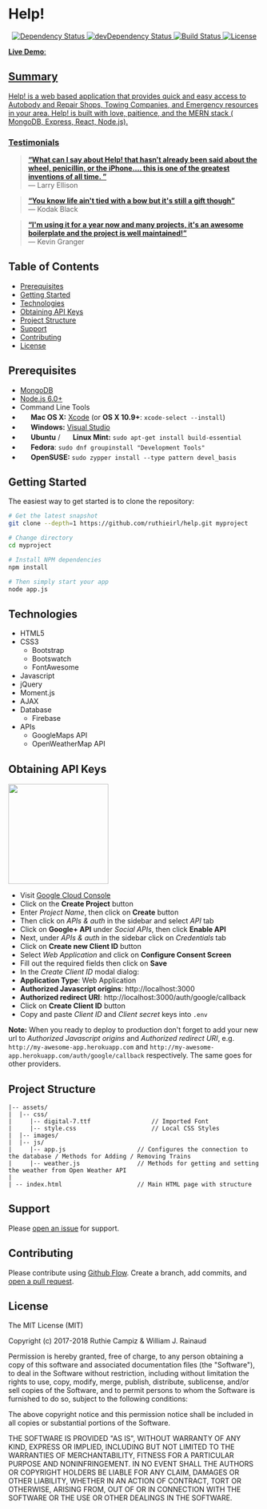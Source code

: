 # Help!
<div align="center">
  <!-- Dependency Status -->
  <a href="https://david-dm.org/ruthieirl/help">
    <img src="https://david-dm.org/ruthieirl/help.svg" alt="Dependency Status" />
  </a>
  <!-- devDependency Status -->
  <a href="https://david-dm.org/ruthieirl/help#info=devDependencies">
    <img src="https://david-dm.org/ruthieirl/help/dev-status.svg" alt="devDependency Status" />
  </a>
  <!-- Build Status -->
  <a href="https://travis-ci.org/ruthieirl/help">
    <img src="https://travis-ci.org/ruthieirl/help.svg" alt="Build Status" />
  </a>
  <!-- License -->
  <a href="http://wjr3.mit-license.org">
    <img src="http://img.shields.io/:license-mit-blue.svg" alt="License" />
</div>

**Live Demo**:

## Summary
Help! is a web based application that provides quick and easy access to Autobody and Repair Shops, Towing Companies, and Emergency resources in your area. Help! is built with love, paitience, and the MERN stack ( MongoDB, Express, React, Node.js).

### Testimonials

> [**“What can I say about Help! that hasn’t already been said about the wheel, penicillin, or the iPhone…. this is one of the greatest inventions of all time. ”**](https://www.snipergangapparel.com/)<br>
> — Larry Ellison

> [**“You know life ain't tied with a bow but it's still a gift though”**](https://www.snipergangapparel.com/)<br>
> — Kodak Black

> [**“I'm using it for a year now and many projects, it's an awesome boilerplate and the project is well maintained!”**](https://www.snipergangapparel.com/)<br>
> — Kevin Granger

Table of Contents
-------

- [Prerequisites](#prerequisites)
- [Getting Started](#getting-started)
- [Technologies](#technologies)
- [Obtaining API Keys](#obtaining-api-keys)
- [Project Structure](#project-structure)
- [Support](#support)
- [Contributing](#contributing)
- [License](#license)


Prerequisites
-------------

- [MongoDB](https://www.mongodb.org/downloads)
- [Node.js 6.0+](http://nodejs.org)
- Command Line Tools
 - <img src="http://deluge-torrent.org/images/apple-logo.gif" height="17">&nbsp;**Mac OS X:** [Xcode](https://itunes.apple.com/us/app/xcode/id497799835?mt=12) (or **OS X 10.9+**: `xcode-select --install`)
 - <img src="http://dc942d419843af05523b-ff74ae13537a01be6cfec5927837dcfe.r14.cf1.rackcdn.com/wp-content/uploads/windows-8-50x50.jpg" height="17">&nbsp;**Windows:** [Visual Studio](https://www.visualstudio.com/products/visual-studio-community-vs)
 - <img src="https://lh5.googleusercontent.com/-2YS1ceHWyys/AAAAAAAAAAI/AAAAAAAAAAc/0LCb_tsTvmU/s46-c-k/photo.jpg" height="17">&nbsp;**Ubuntu** / <img src="https://upload.wikimedia.org/wikipedia/commons/3/3f/Logo_Linux_Mint.png" height="17">&nbsp;**Linux Mint:** `sudo apt-get install build-essential`
 - <img src="http://i1-news.softpedia-static.com/images/extra/LINUX/small/slw218news1.png" height="17">&nbsp;**Fedora**: `sudo dnf groupinstall "Development Tools"`
 - <img src="https://en.opensuse.org/images/b/be/Logo-geeko_head.png" height="17">&nbsp;**OpenSUSE:** `sudo zypper install --type pattern devel_basis`

Getting Started
---------------

The easiest way to get started is to clone the repository:

```bash
# Get the latest snapshot
git clone --depth=1 https://github.com/ruthieirl/help.git myproject

# Change directory
cd myproject

# Install NPM dependencies
npm install

# Then simply start your app
node app.js
```
Technologies
-------

- HTML5
- CSS3
    - Bootstrap
    - Bootswatch
    - FontAwesome
- Javascript
- jQuery
- Moment.js
- AJAX
- Database
    - Firebase
- APIs
    - GoogleMaps API
    - OpenWeatherMap API

Obtaining API Keys
-------

<img src="https://upload.wikimedia.org/wikipedia/commons/thumb/2/2f/Google_2015_logo.svg/1000px-Google_2015_logo.svg.png" width="200">

- Visit <a href="https://cloud.google.com/console/project" target="_blank">Google Cloud Console</a>
- Click on the **Create Project** button
- Enter *Project Name*, then click on **Create** button
- Then click on *APIs & auth* in the sidebar and select *API* tab
- Click on **Google+ API** under *Social APIs*, then click **Enable API**
- Next, under *APIs & auth* in the sidebar click on *Credentials* tab
- Click on **Create new Client ID** button
- Select *Web Application* and click on **Configure Consent Screen**
- Fill out the required fields then click on **Save**
- In the *Create Client ID* modal dialog:
 - **Application Type**: Web Application
 - **Authorized Javascript origins**: http://localhost:3000
 - **Authorized redirect URI**: http://localhost:3000/auth/google/callback
- Click on **Create Client ID** button
- Copy and paste *Client ID* and *Client secret* keys into `.env`

**Note:** When you ready to deploy to production don't forget to
add your new url to *Authorized Javascript origins* and *Authorized redirect URI*,
e.g. `http://my-awesome-app.herokuapp.com` and
`http://my-awesome-app.herokuapp.com/auth/google/callback` respectively.
The same goes for other providers.


Project Structure
-------
```
|-- assets/
|  |-- css/
|     |-- digital-7.ttf                 // Imported Font 
|     |-- style.css                     // Local CSS Styles
|  |-- images/                             
|  |-- js/                             
|     |-- app.js                    // Configures the connection to the database / Methods for Adding / Removing Trains
|     |-- weather.js                // Methods for getting and setting the weather from Open Weather API
| 
| -- index.html                     // Main HTML page with structure
```

Support
-------

Please [open an issue](https://github.com/ruthieirl/help/issues/new) for support.

Contributing
-------

Please contribute using [Github Flow](https://guides.github.com/introduction/flow/). Create a branch, add commits, and [open a pull request](https://github.com/ruthieirl/help/compare/).

License
-------

The MIT License (MIT)

Copyright (c) 2017-2018 Ruthie Campiz & William J. Rainaud

Permission is hereby granted, free of charge, to any person obtaining a copy of this software and associated documentation files (the "Software"), to deal in the Software without restriction, including without limitation the rights to use, copy, modify, merge, publish, distribute, sublicense, and/or sell copies of the Software, and to permit persons to whom the Software is furnished to do so, subject to the following conditions:

The above copyright notice and this permission notice shall be included in all copies or substantial portions of the Software.

THE SOFTWARE IS PROVIDED "AS IS", WITHOUT WARRANTY OF ANY KIND, EXPRESS OR IMPLIED, INCLUDING BUT NOT LIMITED TO THE WARRANTIES OF MERCHANTABILITY, FITNESS FOR A PARTICULAR PURPOSE AND NONINFRINGEMENT. IN NO EVENT SHALL THE AUTHORS OR COPYRIGHT HOLDERS BE LIABLE FOR ANY CLAIM, DAMAGES OR OTHER LIABILITY, WHETHER IN AN ACTION OF CONTRACT, TORT OR OTHERWISE, ARISING FROM, OUT OF OR IN CONNECTION WITH THE SOFTWARE OR THE USE OR OTHER DEALINGS IN THE SOFTWARE.  
